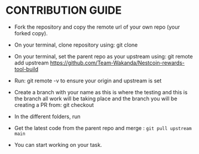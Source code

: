 # CONTRIBUTION GUIDE

- Fork the repository and copy the remote url of your own repo (your forked copy).

- On your terminal, clone repository using: git clone <paste-the-remote-url-of-your-own-repo>

- On your terminal, set the parent repo as your upstream using: git remote add upstream https://github.com/Team-Wakanda/Nestcoin-rewards-tool-build

- Run: git remote -v to ensure your origin and upstream is set

- Create a branch with your name as this is where the testing and this is the branch all work will be taking place and the branch you will be creating a PR from: git checkout <name of branch>

- In the different folders, run <npm install>

- Get the latest code from the parent repo and merge : `git pull upstream main`

- You can start working on your task.

